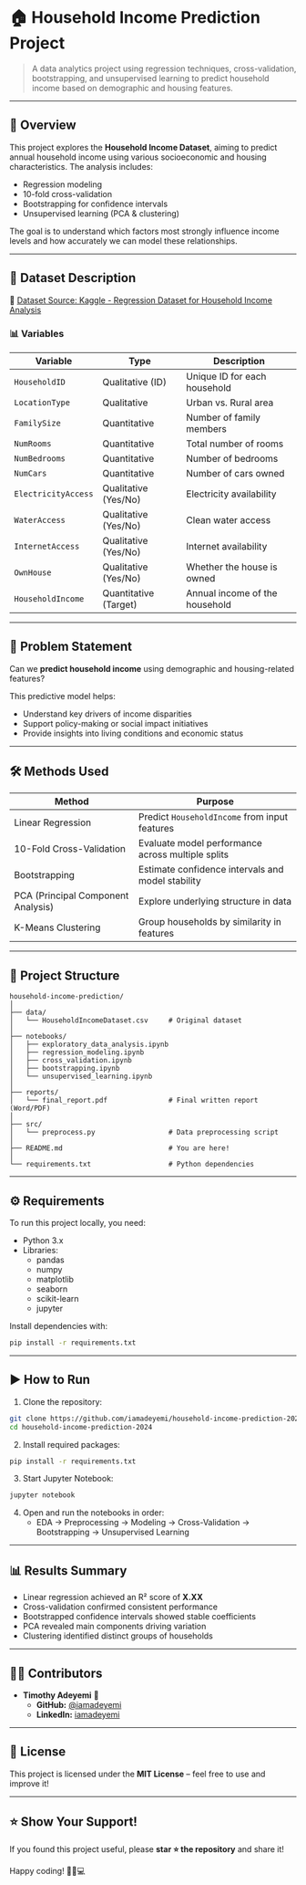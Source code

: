 # 🏠 Household Income Prediction Project

> A data analytics project using regression techniques, cross-validation, bootstrapping, and unsupervised learning to predict household income based on demographic and housing features.

---

## 🧾 Overview

This project explores the **Household Income Dataset**, aiming to predict annual household income using various socioeconomic and housing characteristics. The analysis includes:

- Regression modeling
- 10-fold cross-validation
- Bootstrapping for confidence intervals
- Unsupervised learning (PCA & clustering)

The goal is to understand which factors most strongly influence income levels and how accurately we can model these relationships.

---

## 📁 Dataset Description

🔗 [Dataset Source: Kaggle - Regression Dataset for Household Income Analysis](https://www.kaggle.com/datasets/stealthtechnologies/regression-dataset-for-household-income-analysis)

### 📊 Variables

| Variable | Type | Description |
|---------|------|-------------|
| `HouseholdID` | Qualitative (ID) | Unique ID for each household |
| `LocationType` | Qualitative | Urban vs. Rural area |
| `FamilySize` | Quantitative | Number of family members |
| `NumRooms` | Quantitative | Total number of rooms |
| `NumBedrooms` | Quantitative | Number of bedrooms |
| `NumCars` | Quantitative | Number of cars owned |
| `ElectricityAccess` | Qualitative (Yes/No) | Electricity availability |
| `WaterAccess` | Qualitative (Yes/No) | Clean water access |
| `InternetAccess` | Qualitative (Yes/No) | Internet availability |
| `OwnHouse` | Qualitative (Yes/No) | Whether the house is owned |
| `HouseholdIncome` | Quantitative (Target) | Annual income of the household |

---

## 🎯 Problem Statement

Can we **predict household income** using demographic and housing-related features?

This predictive model helps:
- Understand key drivers of income disparities
- Support policy-making or social impact initiatives
- Provide insights into living conditions and economic status

---

## 🛠️ Methods Used

| Method | Purpose |
|--------|---------|
| Linear Regression | Predict `HouseholdIncome` from input features |
| 10-Fold Cross-Validation | Evaluate model performance across multiple splits |
| Bootstrapping | Estimate confidence intervals and model stability |
| PCA (Principal Component Analysis) | Explore underlying structure in data |
| K-Means Clustering | Group households by similarity in features |

---

## 📁 Project Structure

```
household-income-prediction/
│
├── data/
│   └── HouseholdIncomeDataset.csv     # Original dataset
│
├── notebooks/
│   ├── exploratory_data_analysis.ipynb
│   ├── regression_modeling.ipynb
│   ├── cross_validation.ipynb
│   ├── bootstrapping.ipynb
│   └── unsupervised_learning.ipynb
│
├── reports/
│   └── final_report.pdf               # Final written report (Word/PDF)
│
├── src/
│   └── preprocess.py                  # Data preprocessing script
│
├── README.md                          # You are here!
│
└── requirements.txt                   # Python dependencies
```

---

## ⚙️ Requirements

To run this project locally, you need:

- Python 3.x
- Libraries:
  - pandas
  - numpy
  - matplotlib
  - seaborn
  - scikit-learn
  - jupyter

Install dependencies with:

```bash
pip install -r requirements.txt
```

---

## ▶️ How to Run

1. Clone the repository:

```bash
git clone https://github.com/iamadeyemi/household-income-prediction-2024.git
cd household-income-prediction-2024
```

2. Install required packages:

```bash
pip install -r requirements.txt
```

3. Start Jupyter Notebook:

```bash
jupyter notebook
```

4. Open and run the notebooks in order:
   - EDA → Preprocessing → Modeling → Cross-Validation → Bootstrapping → Unsupervised Learning

---

## 📊 Results Summary

- Linear regression achieved an R² score of **X.XX**
- Cross-validation confirmed consistent performance
- Bootstrapped confidence intervals showed stable coefficients
- PCA revealed main components driving variation
- Clustering identified distinct groups of households

---

## 👨‍💻 **Contributors**  
- **Timothy Adeyemi** 🚀  
  - **GitHub:** [@iamadeyemi](https://github.com/iamadeyemi)  
  - **LinkedIn:** [iamadeyemi](https://www.linkedin.com/in/timothy-ade/)  

---

## 📜 **License**  
This project is licensed under the **MIT License** – feel free to use and improve it!  

---

## ⭐ **Show Your Support!**  
If you found this project useful, please **star ⭐ the repository** and share it!  

Happy coding! 🚀🏡💻    
